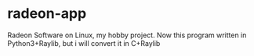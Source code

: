 # radeon-app
Radeon Software on Linux, my hobby project.  Now this program written in Python3+Raylib, but i will convert it in C+Raylib
